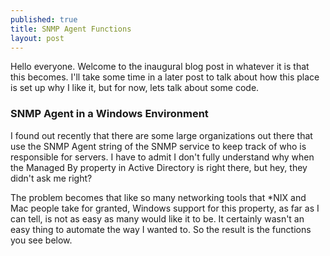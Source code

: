 ```yaml
---
published: true
title: SNMP Agent Functions
layout: post
---
```


Hello everyone. Welcome to the inaugural blog post in whatever it is that this becomes. I'll take some time in a later post to talk about how this place is set up why I like it, but for now, lets talk about some code. 

### SNMP Agent in a Windows Environment

I found out recently that there are some large organizations out there that use the SNMP Agent string of the SNMP service to keep track of who is responsible for servers. I have to admit I don't fully understand why when the Managed By property in Active Directory is right there, but hey, they didn't ask me right?

The problem becomes that like so many networking tools that *NIX and Mac people take for granted, Windows support for this property, as far as I can tell, is not as easy as many would like it to be. It certainly wasn't an easy thing to automate the way I wanted to. So the result is the functions you see below. 